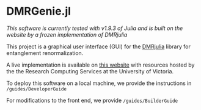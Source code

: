 # DMRGenie.jl

*This software is currently tested with v1.9.3 of Julia and is built on the website by a frozen implementation of DMRjulia*

This project is a graphical user interface (GUI) for the [DMRjulia](https://github.com/bakerte/DMRJtensor.jl) library for entanglement renormalization.

A live implementation is available on [this website](https://dmrgenie.rs.uvic.ca/) with resources hosted by the the Research Computing Services at the University of Victoria.

To deploy this software on a local machine, we provide the instructions in `/guides/DeveloperGuide`

For modifications to the front end, we provide `/guides/BuilderGuide`
